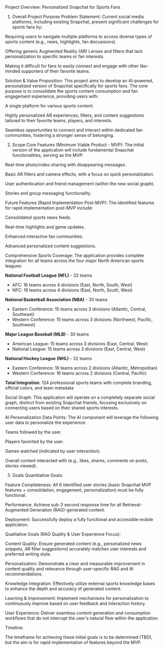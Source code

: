 Project Overview: Personalized Snapchat for Sports Fans
1. Overall Project Purpose
Problem Statement:
Current social media platforms, including existing Snapchat, present significant challenges for sports fans by:

Requiring users to navigate multiple platforms to access diverse types of sports content (e.g., news, highlights, fan discussions).

Offering generic Augmented Reality (AR) Lenses and filters that lack personalization to specific teams or fan interests.

Making it difficult for fans to easily connect and engage with other like-minded supporters of their favorite teams.

Solution & Value Proposition:
This project aims to develop an AI-powered, personalized version of Snapchat specifically for sports fans. The core purpose is to consolidate the sports content consumption and fan engagement experience, providing users with:

A single platform for various sports content.

Highly personalized AR experiences, filters, and content suggestions tailored to their favorite teams, players, and interests.

Seamless opportunities to connect and interact within dedicated fan communities, fostering a stronger sense of belonging.

2. Scope
Core Features (Minimum Viable Product - MVP):
The initial version of the application will include fundamental Snapchat functionalities, serving as the MVP:

Real-time photo/video sharing with disappearing messages.

Basic AR filters and camera effects, with a focus on quick personalization.

User authentication and friend management (within the new social graph).

Stories and group messaging functionality.

Future Features (Rapid Implementation Post-MVP):
The identified features for rapid implementation post-MVP include:

Consolidated sports news feeds.

Real-time highlights and game updates.

Enhanced interactive fan communities.

Advanced personalized content suggestions.

Comprehensive Sports Coverage:
The application provides complete integration for all teams across the four major North American sports leagues:

**National Football League (NFL)** - 32 teams
- AFC: 16 teams across 4 divisions (East, North, South, West)  
- NFC: 16 teams across 4 divisions (East, North, South, West)

**National Basketball Association (NBA)** - 30 teams
- Eastern Conference: 15 teams across 3 divisions (Atlantic, Central, Southeast)
- Western Conference: 15 teams across 3 divisions (Northwest, Pacific, Southwest)

**Major League Baseball (MLB)** - 30 teams
- American League: 15 teams across 3 divisions (East, Central, West)
- National League: 15 teams across 3 divisions (East, Central, West)

**National Hockey League (NHL)** - 32 teams
- Eastern Conference: 16 teams across 2 divisions (Atlantic, Metropolitan)
- Western Conference: 16 teams across 2 divisions (Central, Pacific)

**Total Integration**: 124 professional sports teams with complete branding, official colors, and team metadata

Social Graph:
This application will operate on a completely separate social graph, distinct from existing Snapchat friends, focusing exclusively on connecting users based on their shared sports interests.

AI Personalization Data Points:
The AI component will leverage the following user data to personalize the experience:

Teams followed by the user.

Players favorited by the user.

Games watched (indicated by user interaction).

Overall content interacted with (e.g., likes, shares, comments on posts, stories viewed).

3. Goals
Quantitative Goals:

Feature Completeness: All 6 identified user stories (basic Snapchat MVP features + consolidation, engagement, personalization) must be fully functional.

Performance: Achieve sub-3 second response time for all Retrieval-Augmented Generation (RAG)-generated content.

Deployment: Successfully deploy a fully functional and accessible mobile application.

Qualitative Goals (RAG Quality & User Experience Focus):

Content Quality: Ensure generated content (e.g., personalized news snippets, AR filter suggestions) accurately matches user interests and preferred writing style.

Personalization: Demonstrate a clear and measurable improvement in content quality and relevance through user-specific RAG and AI recommendations.

Knowledge Integration: Effectively utilize external sports knowledge bases to enhance the depth and accuracy of generated content.

Learning & Improvement: Implement mechanisms for personalization to continuously improve based on user feedback and interaction history.

User Experience: Deliver seamless content generation and consumption workflows that do not interrupt the user's natural flow within the application.

Timeline:

The timeframe for achieving these initial goals is to be determined (TBD), but the aim is for rapid implementation of features beyond the MVP.